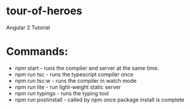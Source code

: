 # tour-of-heroes
Angular 2 Tutorial

# Commands:
 - npm start - runs the compiler and server at the same time.
 - npm run tsc - runs the typescript compiler once
 - npm run tsc:w - runs the compiler in watch mode
 - npm run lite - run light-weight static server
 - npm run typings - runs the typing tool
 - npm run postinstall - called by npm once package install is complete
